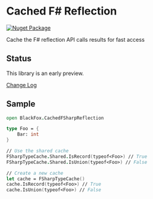 # Cached F# Reflection

[![Nuget Package](https://img.shields.io/nuget/v/BlackFox.CachedFSharpReflection.svg)](https://www.nuget.org/packages/BlackFox.CachedFSharpReflection)

Cache the F# reflection API calls results for fast access

## Status

This library is an early preview.

[Change Log](Release%20Notes.md)

## Sample

```fsharp
open BlackFox.CachedFSharpReflection

type Foo = {
    Bar: int
}

// Use the shared cache
FSharpTypeCache.Shared.IsRecord(typeof<Foo>) // True
FSharpTypeCache.Shared.IsUnion(typeof<Foo>) // False

// Create a new cache
let cache = FSharpTypeCache()
cache.IsRecord(typeof<Foo>) // True
cache.IsUnion(typeof<Foo>) // False

```
